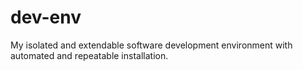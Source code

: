 # dev-env
My isolated and extendable software development environment with automated and repeatable installation.
